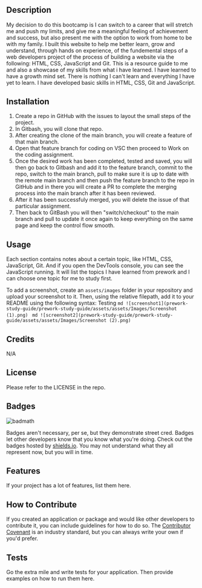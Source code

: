 # <Prework study guide webpage>

## Description

My decision to do this bootcamp is I can switch to a career that will stretch me and push my limits, and give me a meaningful feeling of achievement and success, but also present me with the option to work from home to be with my family.
I built this website to help me better learn, grow and understand, through hands on experience, of the fundemental steps of a web developers project of the process of building a website via the following: HTML, CSS, JavaScript and Git.
This is a resource guide to me and also a showcase of my skills from what i have learned.
I have learned to have a growth mind set. There is nothing I can't learn and everything I have yet to learn.
I have developed basic skills in HTML, CSS, Git and JavaScript.

## Installation

1. Create a repo in GitHub with the issues to layout the small steps of the project.
2. In Gitbash, you will clone that repo.
3. After creating the clone of the main branch, you will create a feature of that main branch.
4. Open that feature branch for coding on VSC then proceed to Work on the coding assignment.
5. Once the desired work has been completed, tested and saved, you will then go back to Gitbash and add it to the feature branch, commit to the repo, switch to the main branch, pull to make sure it is up to date with the remote main branch and then push the feature branch to the repo in GitHub and in there you will create a PR to complete the merging process into the main branch after it has been reviewed.
6. After it has been successfuly merged, you will delete the issue of that particular assignment.
7. Then back to GitBash you will then "switch/checkout" to the main branch and pull to update it once again to keep everything on the same page and keep the control flow smooth.

## Usage

Each section contains notes about a certain topic, like HTML, CSS, JavaScript, Git. And if you open the DevTools console, you can see the JavaScript running. It will list the topics I have learned from prework and I can choose one topic for me to study first.

To add a screenshot, create an `assets/images` folder in your repository and upload your screenshot to it. Then, using the relative filepath, add it to your README using the following syntax:
Testing
    ```md
    ![screenshot1](prework-study-guide/prework-study-guide/assets/assets/Images/Screenshot (1).png)
    ```
    ```md
    ![screenshot2](prework-study-guide/prework-study-guide/assets/assets/Images/Screenshot (2).png)
    ```

## Credits

N/A

## License

Please refer to the LICENSE in the repo.
## Badges

![badmath](https://img.shields.io/github/languages/top/lernantino/badmath)

Badges aren't necessary, per se, but they demonstrate street cred. Badges let other developers know that you know what you're doing. Check out the badges hosted by [shields.io](https://shields.io/). You may not understand what they all represent now, but you will in time.

## Features

If your project has a lot of features, list them here.

## How to Contribute

If you created an application or package and would like other developers to contribute it, you can include guidelines for how to do so. The [Contributor Covenant](https://www.contributor-covenant.org/) is an industry standard, but you can always write your own if you'd prefer.

## Tests

Go the extra mile and write tests for your application. Then provide examples on how to run them here.